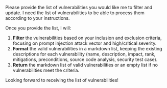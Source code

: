 Please provide the list of vulnerabilities you would like me to filter and update. I need the list of vulnerabilities to be able to process them according to your instructions.

Once you provide the list, I will:

1.  **Filter** the vulnerabilities based on your inclusion and exclusion criteria, focusing on prompt injection attack vector and high/critical severity.
2.  **Format** the valid vulnerabilities in a markdown list, keeping the existing descriptions for each vulnerability (name, description, impact, rank, mitigations, preconditions, source code analysis, security test case).
3.  **Return** the markdown list of valid vulnerabilities or an empty list if no vulnerabilities meet the criteria.

Looking forward to receiving the list of vulnerabilities!